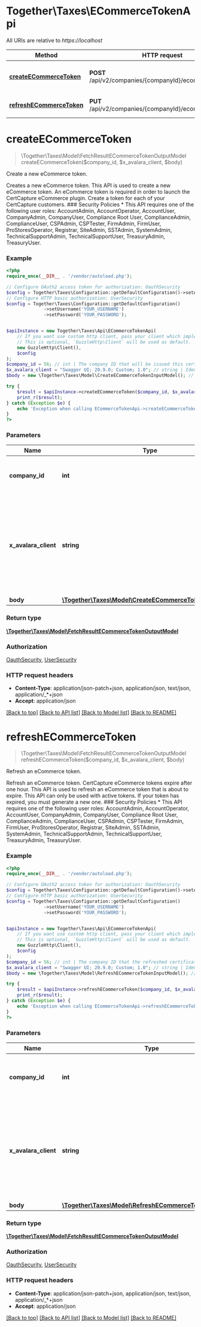 # Together\Taxes\ECommerceTokenApi

All URIs are relative to *https://localhost*

Method | HTTP request | Description
------------- | ------------- | -------------
[**createECommerceToken**](ECommerceTokenApi.md#createECommerceToken) | **POST** /api/v2/companies/{companyId}/ecommercetokens | Create a new eCommerce token.
[**refreshECommerceToken**](ECommerceTokenApi.md#refreshECommerceToken) | **PUT** /api/v2/companies/{companyId}/ecommercetokens | Refresh an eCommerce token.


# **createECommerceToken**
> \Together\Taxes\Model\FetchResultECommerceTokenOutputModel createECommerceToken($company_id, $x_avalara_client, $body)

Create a new eCommerce token.

Creates a new eCommerce token.                This API is used to create a new eCommerce token. An eCommerce token is required in order to launch the CertCapture eCommerce plugin. Create a token for each of your CertCapture customers.  ### Security Policies  * This API requires one of the following user roles: AccountAdmin, AccountOperator, AccountUser, CompanyAdmin, CompanyUser, Compliance Root User, ComplianceAdmin, ComplianceUser, CSPAdmin, CSPTester, FirmAdmin, FirmUser, ProStoresOperator, Registrar, SiteAdmin, SSTAdmin, SystemAdmin, TechnicalSupportAdmin, TechnicalSupportUser, TreasuryAdmin, TreasuryUser.

### Example
```php
<?php
require_once(__DIR__ . '/vendor/autoload.php');

// Configure OAuth2 access token for authorization: OauthSecurity
$config = Together\Taxes\Configuration::getDefaultConfiguration()->setAccessToken('YOUR_ACCESS_TOKEN');
// Configure HTTP basic authorization: UserSecurity
$config = Together\Taxes\Configuration::getDefaultConfiguration()
              ->setUsername('YOUR_USERNAME')
              ->setPassword('YOUR_PASSWORD');


$apiInstance = new Together\Taxes\Api\ECommerceTokenApi(
    // If you want use custom http client, pass your client which implements `GuzzleHttp\ClientInterface`.
    // This is optional, `GuzzleHttp\Client` will be used as default.
    new GuzzleHttp\Client(),
    $config
);
$company_id = 56; // int | The company ID that will be issued this certificate.
$x_avalara_client = "Swagger UI; 20.9.0; Custom; 1.0"; // string | Identifies the software you are using to call this API.  For more information on the client header, see [Client Headers](https://developer.avalara.com/avatax/client-headers/) .
$body = new \Together\Taxes\Model\CreateECommerceTokenInputModel(); // \Together\Taxes\Model\CreateECommerceTokenInputModel | 

try {
    $result = $apiInstance->createECommerceToken($company_id, $x_avalara_client, $body);
    print_r($result);
} catch (Exception $e) {
    echo 'Exception when calling ECommerceTokenApi->createECommerceToken: ', $e->getMessage(), PHP_EOL;
}
?>
```

### Parameters

Name | Type | Description  | Notes
------------- | ------------- | ------------- | -------------
 **company_id** | **int**| The company ID that will be issued this certificate. |
 **x_avalara_client** | **string**| Identifies the software you are using to call this API.  For more information on the client header, see [Client Headers](https://developer.avalara.com/avatax/client-headers/) . | [optional] [default to Swagger UI; 20.9.0; Custom; 1.0]
 **body** | [**\Together\Taxes\Model\CreateECommerceTokenInputModel**](../Model/CreateECommerceTokenInputModel.md)|  | [optional]

### Return type

[**\Together\Taxes\Model\FetchResultECommerceTokenOutputModel**](../Model/FetchResultECommerceTokenOutputModel.md)

### Authorization

[OauthSecurity](../../README.md#OauthSecurity), [UserSecurity](../../README.md#UserSecurity)

### HTTP request headers

 - **Content-Type**: application/json-patch+json, application/json, text/json, application/_*+json
 - **Accept**: application/json

[[Back to top]](#) [[Back to API list]](../../README.md#documentation-for-api-endpoints) [[Back to Model list]](../../README.md#documentation-for-models) [[Back to README]](../../README.md)

# **refreshECommerceToken**
> \Together\Taxes\Model\FetchResultECommerceTokenOutputModel refreshECommerceToken($company_id, $x_avalara_client, $body)

Refresh an eCommerce token.

Refresh an eCommerce token.                CertCapture eCommerce tokens expire after one hour. This API is used to refresh an eCommerce token that is about to expire. This API can only be used with active tokens. If your token has expired, you must generate a new one.  ### Security Policies  * This API requires one of the following user roles: AccountAdmin, AccountOperator, AccountUser, CompanyAdmin, CompanyUser, Compliance Root User, ComplianceAdmin, ComplianceUser, CSPAdmin, CSPTester, FirmAdmin, FirmUser, ProStoresOperator, Registrar, SiteAdmin, SSTAdmin, SystemAdmin, TechnicalSupportAdmin, TechnicalSupportUser, TreasuryAdmin, TreasuryUser.

### Example
```php
<?php
require_once(__DIR__ . '/vendor/autoload.php');

// Configure OAuth2 access token for authorization: OauthSecurity
$config = Together\Taxes\Configuration::getDefaultConfiguration()->setAccessToken('YOUR_ACCESS_TOKEN');
// Configure HTTP basic authorization: UserSecurity
$config = Together\Taxes\Configuration::getDefaultConfiguration()
              ->setUsername('YOUR_USERNAME')
              ->setPassword('YOUR_PASSWORD');


$apiInstance = new Together\Taxes\Api\ECommerceTokenApi(
    // If you want use custom http client, pass your client which implements `GuzzleHttp\ClientInterface`.
    // This is optional, `GuzzleHttp\Client` will be used as default.
    new GuzzleHttp\Client(),
    $config
);
$company_id = 56; // int | The company ID that the refreshed certificate belongs to.
$x_avalara_client = "Swagger UI; 20.9.0; Custom; 1.0"; // string | Identifies the software you are using to call this API.  For more information on the client header, see [Client Headers](https://developer.avalara.com/avatax/client-headers/) .
$body = new \Together\Taxes\Model\RefreshECommerceTokenInputModel(); // \Together\Taxes\Model\RefreshECommerceTokenInputModel | 

try {
    $result = $apiInstance->refreshECommerceToken($company_id, $x_avalara_client, $body);
    print_r($result);
} catch (Exception $e) {
    echo 'Exception when calling ECommerceTokenApi->refreshECommerceToken: ', $e->getMessage(), PHP_EOL;
}
?>
```

### Parameters

Name | Type | Description  | Notes
------------- | ------------- | ------------- | -------------
 **company_id** | **int**| The company ID that the refreshed certificate belongs to. |
 **x_avalara_client** | **string**| Identifies the software you are using to call this API.  For more information on the client header, see [Client Headers](https://developer.avalara.com/avatax/client-headers/) . | [optional] [default to Swagger UI; 20.9.0; Custom; 1.0]
 **body** | [**\Together\Taxes\Model\RefreshECommerceTokenInputModel**](../Model/RefreshECommerceTokenInputModel.md)|  | [optional]

### Return type

[**\Together\Taxes\Model\FetchResultECommerceTokenOutputModel**](../Model/FetchResultECommerceTokenOutputModel.md)

### Authorization

[OauthSecurity](../../README.md#OauthSecurity), [UserSecurity](../../README.md#UserSecurity)

### HTTP request headers

 - **Content-Type**: application/json-patch+json, application/json, text/json, application/_*+json
 - **Accept**: application/json

[[Back to top]](#) [[Back to API list]](../../README.md#documentation-for-api-endpoints) [[Back to Model list]](../../README.md#documentation-for-models) [[Back to README]](../../README.md)

